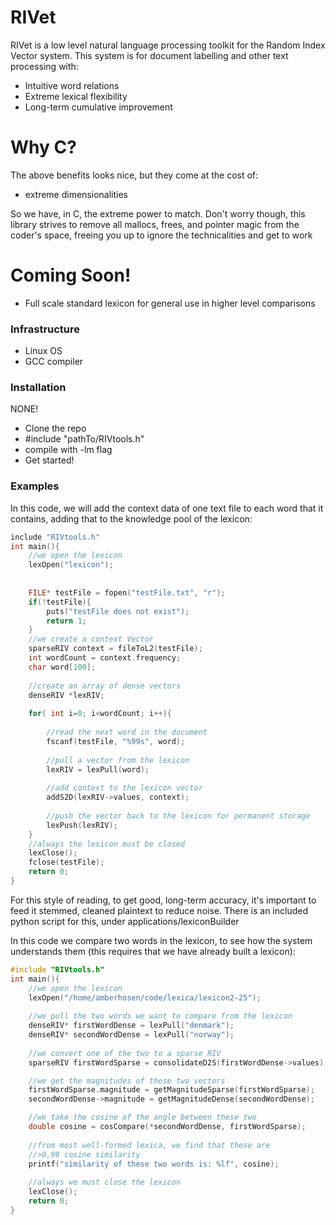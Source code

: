 # RIVet


RIVet is a low level natural language processing toolkit for the Random 
Index Vector system.  This system is for document labelling and other 
text processing with:

  - Intuitive word relations 
  - Extreme lexical flexibility
  - Long-term cumulative improvement

# Why C?
The above benefits looks nice, but they come at the cost of: 
- extreme dimensionalities

So we have, in C, the extreme power to match.  Don't worry though, this 
library strives to remove all mallocs, frees, and pointer magic from the 
coder's space, freeing you up to ignore the technicalities and get to 
work
# Coming Soon!

  - Full scale standard lexicon for general use in higher level 
comparisons


### Infrastructure
* Linux OS
* GCC compiler

### Installation

NONE!
* Clone the repo
* #include "pathTo/RIVtools.h"
* compile with -lm flag
* Get started!



### Examples

In this code, we will add the context data of one text file to each word
that it contains, adding that to the knowledge pool of the lexicon:
```C
include "RIVtools.h"
int main(){
	//we open the lexicon
	lexOpen("lexicon");
	
	
	FILE* testFile = fopen("testFile.txt", "r");
	if(!testFile){
		puts("testFile does not exist");
		return 1;
	}	
	//we create a context Vector
	sparseRIV context = fileToL2(testFile);
	int wordCount = context.frequency;
	char word[100];
	
	//create an array of dense vectors
	denseRIV *lexRIV;
	
	for( int i=0; i<wordCount; i++){
		
		//read the next word in the document
		fscanf(testFile, "%99s", word);
		
		//pull a vector from the lexicon
		lexRIV = lexPull(word);
		
		//add context to the lexicon vector
		addS2D(lexRIV->values, context);
		
		//push the vector back to the lexicon for permanent storage
		lexPush(lexRIV);
	}
	//always the lexicon must be closed
	lexClose();
	fclose(testFile);
	return 0;
}

```
For this style of reading, to get good, long-term accuracy, it's important
to feed it stemmed, cleaned plaintext to reduce noise.  There is an included
python script for this, under applications/lexiconBuilder


In this code we compare two words in the lexicon, to see how the system understands them
(this requires that we have already built a lexicon):

```C
#include "RIVtools.h"
int main(){
	//we open the lexicon
	lexOpen("/home/amberhosen/code/lexica/lexicon2-25");
	
	//we pull the two words we want to compare from the lexicon
	denseRIV* firstWordDense = lexPull("denmark");
	denseRIV* secondWordDense = lexPull("norway");
	
	//we convert one of the two to a sparse RIV
	sparseRIV firstWordSparse = consolidateD2S(firstWordDense->values);

	//we get the magnitudes of these two vectors
	firstWordSparse.magnitude = getMagnitudeSparse(firstWordSparse);
	secondWordDense->magnitude = getMagnitudeDense(secondWordDense);

	//we take the cosine of the angle between these two
	double cosine = cosCompare(*secondWordDense, firstWordSparse);
	
	//from most well-formed lexica, we find that these are 
	//>0,99 cosine similarity
	printf("similarity of these two words is: %lf", cosine);
	
	//always we must close the lexicon
	lexClose();
	return 0;
}	
```	
